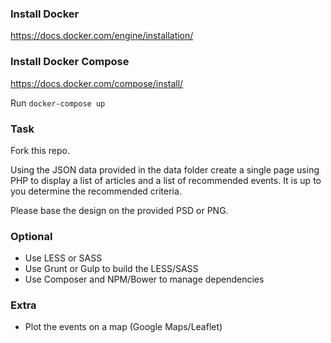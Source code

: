 ### Install Docker

https://docs.docker.com/engine/installation/

### Install Docker Compose

https://docs.docker.com/compose/install/

Run `docker-compose up`

### Task

Fork this repo.

Using the JSON data provided in the data folder create a single page using PHP to display a list of articles and a list of recommended events. It is up to you determine the recommended criteria.

Please base the design on the provided PSD or PNG.

### Optional

* Use LESS or SASS
* Use Grunt or Gulp to build the LESS/SASS
* Use Composer and NPM/Bower to manage dependencies

### Extra

* Plot the events on a map (Google Maps/Leaflet)
